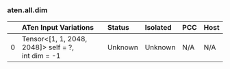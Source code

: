 ### aten.all.dim
|    | ATen Input Variations                                | Status   | Isolated   | PCC   | Host   |
|---:|:-----------------------------------------------------|:---------|:-----------|:------|:-------|
|  0 | Tensor<[1, 1, 2048, 2048]> self = ?,<br>int dim = -1 | Unknown  | Unknown    | N/A   | N/A    |

